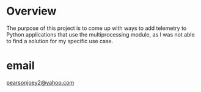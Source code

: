 # Overview
The purpose of this project is to come up with ways to add telemetry to Python applications that use the multiprocessing module, as I was not able to find a solution for my specific use case.

# email 
pearsonjoey2@yahoo.com